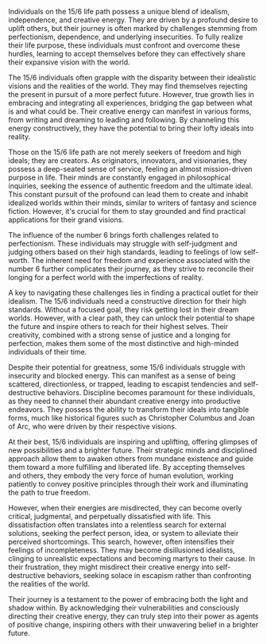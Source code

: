 Individuals on the 15/6 life path possess a unique blend of idealism, independence, and creative energy. They are driven by a profound desire to uplift others, but their journey is often marked by challenges stemming from perfectionism, dependence, and underlying insecurities. To fully realize their life purpose, these individuals must confront and overcome these hurdles, learning to accept themselves before they can effectively share their expansive vision with the world.

The 15/6 individuals often grapple with the disparity between their idealistic visions and the realities of the world. They may find themselves rejecting the present in pursuit of a more perfect future. However, true growth lies in embracing and integrating all experiences, bridging the gap between what is and what could be. Their creative energy can manifest in various forms, from writing and dreaming to leading and following. By channeling this energy constructively, they have the potential to bring their lofty ideals into reality.

Those on the 15/6 life path are not merely seekers of freedom and high ideals; they are creators. As originators, innovators, and visionaries, they possess a deep-seated sense of service, feeling an almost mission-driven purpose in life. Their minds are constantly engaged in philosophical inquiries, seeking the essence of authentic freedom and the ultimate ideal. This constant pursuit of the profound can lead them to create and inhabit idealized worlds within their minds, similar to writers of fantasy and science fiction. However, it's crucial for them to stay grounded and find practical applications for their grand visions.

The influence of the number 6 brings forth challenges related to perfectionism. These individuals may struggle with self-judgment and judging others based on their high standards, leading to feelings of low self-worth. The inherent need for freedom and experience associated with the number 6 further complicates their journey, as they strive to reconcile their longing for a perfect world with the imperfections of reality.

A key to navigating these challenges lies in finding a practical outlet for their idealism. The 15/6 individuals need a constructive direction for their high standards. Without a focused goal, they risk getting lost in their dream worlds. However, with a clear path, they can unlock their potential to shape the future and inspire others to reach for their highest selves. Their creativity, combined with a strong sense of justice and a longing for perfection, makes them some of the most distinctive and high-minded individuals of their time.

Despite their potential for greatness, some 15/6 individuals struggle with insecurity and blocked energy. This can manifest as a sense of being scattered, directionless, or trapped, leading to escapist tendencies and self-destructive behaviors. Discipline becomes paramount for these individuals, as they need to channel their abundant creative energy into productive endeavors. They possess the ability to transform their ideals into tangible forms, much like historical figures such as Christopher Columbus and Joan of Arc, who were driven by their respective visions.

At their best, 15/6 individuals are inspiring and uplifting, offering glimpses of new possibilities and a brighter future. Their strategic minds and disciplined approach allow them to awaken others from mundane existence and guide them toward a more fulfilling and liberated life. By accepting themselves and others, they embody the very force of human evolution, working patiently to convey positive principles through their work and illuminating the path to true freedom.

However, when their energies are misdirected, they can become overly critical, judgmental, and perpetually dissatisfied with life. This dissatisfaction often translates into a relentless search for external solutions, seeking the perfect person, idea, or system to alleviate their perceived shortcomings. This search, however, often intensifies their feelings of incompleteness. They may become disillusioned idealists, clinging to unrealistic expectations and becoming martyrs to their cause. In their frustration, they might misdirect their creative energy into self-destructive behaviors, seeking solace in escapism rather than confronting the realities of the world. 

Their journey is a testament to the power of embracing both the light and shadow within. By acknowledging their vulnerabilities and consciously directing their creative energy, they can truly step into their power as agents of positive change, inspiring others with their unwavering belief in a brighter future. 
